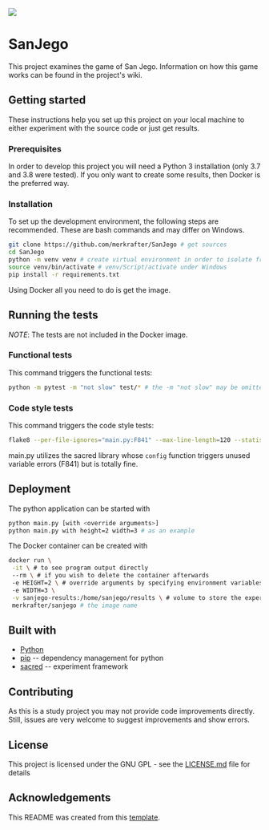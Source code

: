 ![](https://github.com/merkrafter/SanJego/workflows/.github/workflows/pythonapp.yml/badge.svg?branch=development)

# SanJego
This project examines the game of San Jego. Information on how this game works can be found in the project's wiki.

## Getting started
These instructions help you set up this project on your local machine to either experiment with the source code or just get results.

### Prerequisites
In order to develop this project you will need a Python 3 installation (only 3.7 and 3.8 were tested).
If you only want to create some results, then Docker is the preferred way.

### Installation
To set up the development environment, the following steps are recommended. These are bash commands and may differ on Windows.
```bash
git clone https://github.com/merkrafter/SanJego # get sources
cd SanJego
python -m venv venv # create virtual environment in order to isolate from other python installations
source venv/bin/activate # venv/Script/activate under Windows
pip install -r requirements.txt
```

Using Docker all you need to do is get the image.

## Running the tests
*NOTE*: The tests are not included in the Docker image.

### Functional tests
This command triggers the functional tests:
```bash
python -m pytest -m "not slow" test/* # the -m "not slow" may be omitted to run ALL tests; this will possibly take multiple minutes
```

### Code style tests
This command triggers the code style tests:
```bash
flake8 --per-file-ignores="main.py:F841" --max-line-length=120 --statistic src/
```
main.py utilizes the sacred library whose `config` function triggers unused variable errors (F841) but is totally fine.

## Deployment
The python application can be started with
```bash
python main.py [with <override arguments>]
python main.py with height=2 width=3 # as an example
```

The Docker container can be created with
```bash
docker run \
 -it \ # to see program output directly
 --rm \ # if you wish to delete the container afterwards
 -e HEIGHT=2 \ # override arguments by specifying environment variables
 -e WIDTH=3 \
 -v sanjego-results:/home/sanjego/results \ # volume to store the experiment results
 merkrafter/sanjego # the image name
```

## Built with
- [Python](https://www.python.org/)
- [pip](https://pip.pypa.io/en/stable/) -- dependency management for python
- [sacred](https://sacred.readthedocs.io/en/stable/) -- experiment framework

## Contributing
As this is a study project you may not provide code improvements directly. Still, issues are very welcome to suggest improvements and show errors.

## License
This project is licensed under the GNU GPL - see the [LICENSE.md](LICENSE.md) file for details

## Acknowledgements
This README was created from this [template](https://gist.github.com/PurpleBooth/109311bb0361f32d87a2).
